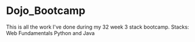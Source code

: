 # Dojo_Bootcamp
This is all the work I've done during my 32 week 3 stack bootcamp.
Stacks: Web Fundamentals Python and Java
